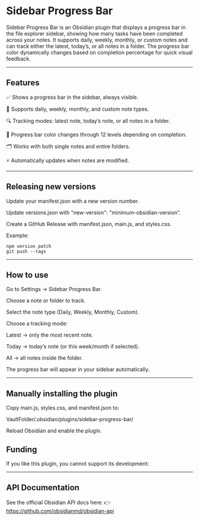 # Sidebar Progress Bar

Sidebar Progress Bar is an Obsidian plugin that displays a progress bar in the file explorer sidebar, showing how many tasks have been completed across your notes.
It supports daily, weekly, monthly, or custom notes and can track either the latest, today’s, or all notes in a folder.
The progress bar color dynamically changes based on completion percentage for quick visual feedback.

---
## Features

✅ Shows a progress bar in the sidebar, always visible.

📅 Supports daily, weekly, monthly, and custom note types.

🔍 Tracking modes: latest note, today’s note, or all notes in a folder.

🎨 Progress bar color changes through 12 levels depending on completion.

🗂️ Works with both single notes and entire folders.

⚡ Automatically updates when notes are modified.

---
## Releasing new versions

Update your manifest.json with a new version number.

Update versions.json with "new-version": "minimum-obsidian-version".

Create a GitHub Release with manifest.json, main.js, and styles.css.

Example:

```
npm version patch
git push --tags
```

---
## How to use

Go to Settings → Sidebar Progress Bar.

Choose a note or folder to track.

Select the note type (Daily, Weekly, Monthly, Custom).

Choose a tracking mode:

Latest → only the most recent note.

Today → today’s note (or this week/month if selected).

All → all notes inside the folder.

The progress bar will appear in your sidebar automatically.

---
## Manually installing the plugin

Copy main.js, styles.css, and manifest.json to:

VaultFolder/.obsidian/plugins/sidebar-progress-bar/

Reload Obsidian and enable the plugin.
## Funding

If you like this plugin, you cannot support its development:

---
## API Documentation

See the official Obsidian API docs here:
👉 https://github.com/obsidianmd/obsidian-api
